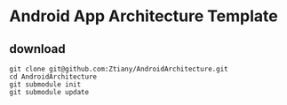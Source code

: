 # Android App Architecture Template

## download

```
git clone git@github.com:Ztiany/AndroidArchitecture.git
cd AndroidArchitecture
git submodule init
git submodule update
```
